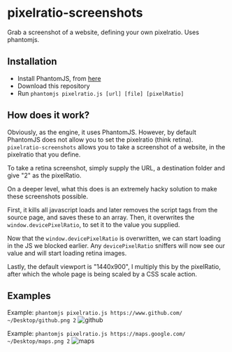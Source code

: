 pixelratio-screenshots
======================

Grab a screenshot of a website, defining your own pixelratio. Uses phantomjs.


## Installation

* Install PhantomJS, from [here](http://phantomjs.org/download.html)
* Download this repository
* Run `phantomjs pixelratio.js [url] [file] [pixelRatio]`

## How does it work?

Obviously, as the engine, it uses PhantomJS. However, by default PhantomJS does not allow you to set the pixelratio (think retina). `pixelratio-screenshots` allows you to take a screenshot of a website, in the pixelratio that you define.

To take a retina screenshot, simply supply the URL, a destination folder and give "2" as the pixelRatio.

On a deeper level, what this does is an extremely hacky solution to make these screenshots possible.

First, it kills all javascript loads and later removes the script tags from the source page, and saves these to an array. Then, it overwrites the `window.devicePixelRatio`, to set it to the value you supplied.

Now that the `window.devicePixelRatio` is overwritten, we can start loading in the JS we blocked earlier. Any `devicePixelRatio` sniffers will now see our value and will start loading retina images.

Lastly, the default viewport is "1440x900", I multiply this by the pixelRatio, after which the whole page is being scaled by a CSS scale action.

## Examples

Example: `phantomjs pixelratio.js https://www.github.com/ ~/Desktop/github.png 2`
![github](https://cloud.githubusercontent.com/assets/777823/5494082/196f797c-86f1-11e4-81e6-fb8513ffe894.png)

Example: `phantomjs pixelratio.js https://maps.google.com/ ~/Desktop/maps.png 2`
![maps](https://cloud.githubusercontent.com/assets/777823/5494089/226c686e-86f1-11e4-9340-9efbed795418.png)
